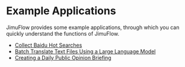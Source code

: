 # Example Applications

JimuFlow provides some example applications, through which you can quickly understand the functions of JimuFlow.

* [Collect Baidu Hot Searches](collect_baidu_hot_searches/index.md)
* [Batch Translate Text Files Using a Large Language Model](translate_files_using_llm/index.md) 
* [Creating a Daily Public Opinion Briefing](make_public_opinion_daily/index.md)
